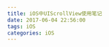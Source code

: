 ```yaml
---
title: iOS中UIScrollView使用笔记
date: 2017-06-04 22:56:00
tags: iOS
categories: iOS
---
```


<!--more-->
